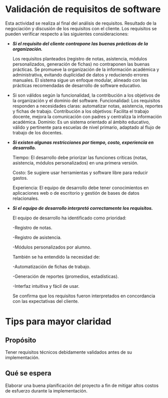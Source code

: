 # Validación de requisitos de software
Esta actividad se realiza al final del análisis de requisitos. Resultado de la negociación y discusión de los requisitos con el cliente. Los requisitos se pueden verificar respecto a las siguientes consideraciones:

- ***Si el requisito del cliente contrapone las buenas prácticas de la organización.***
  
  Los requisitos planteados (registro de notas, asistencia, módulos personalizados, generación de fichas) no contraponen las buenas prácticas.
  Se promueve la organización de la información académica y administrativa, evitando duplicidad de datos y reduciendo errores manuales.
  El sistema sigue un enfoque modular, alineado con las prácticas recomendadas de desarrollo de software educativo.
  
- Si son válidos según la funcionalidad, la contribución a los objetivos de la organización y el dominio del software.
  Funcionalidad: Los requisitos responden a necesidades claras: automatizar notas, asistencia, reportes y fichas de trabajo.
  Contribución a los objetivos: Facilita el trabajo docente, mejora la comunicación con padres y centraliza la información académica.
  Dominio: Es un sistema orientado al ámbito educativo, válido y pertinente para escuelas de nivel primario, adaptado al flujo de trabajo de los docentes.
  
- ***Si existen algunas restricciones por tiempo, costo, experiencia en desarrollo.***
  
  Tiempo: El desarrollo debe priorizar las funciones críticas (notas, asistencia, módulos personalizados) en una primera versión.
  
  Costo: Se sugiere usar herramientas y software libre para reducir gastos.
  
  Experiencia: El equipo de desarrollo debe tener conocimientos en aplicaciones web o de escritorio y gestión de bases de datos relacionales.
- ***Si el equipo de desarrollo interpretó correctamente los requisitos.***
  
  El equipo de desarrollo ha identificado como prioridad:
  
    -Registro de notas.
  
    -Registro de asistencia.
  
    -Módulos personalizados por alumno.
  
  También se ha entendido la necesidad de:
  
    -Automatización de fichas de trabajo.
  
    -Generación de reportes (promedios, estadísticas).
  
    -Interfaz intuitiva y fácil de usar.
  
  Se confirma que los requisitos fueron interpretados en concordancia con las expectativas del cliente.
  
# Tips para mayor claridad

## Propósito
Tener requisitos técnicos debidamente validados antes de su implementación.

## Qué se espera
Elaborar una buena planificación del proyecto a fin de mitigar altos costos de esfuerzo durante la implementación.
  
